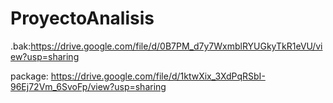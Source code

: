 # ProyectoAnalisis

.bak:https://drive.google.com/file/d/0B7PM_d7y7WxmblRYUGkyTkR1eVU/view?usp=sharing

package: https://drive.google.com/file/d/1ktwXix_3XdPqRSbI-96Ej72Vm_6SvoFp/view?usp=sharing
